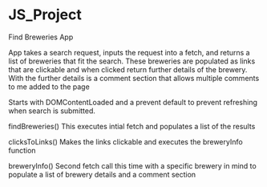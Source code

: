 # JS_Project
Find Breweries App

App takes a search request, inputs the request into a fetch, and returns a list of breweries that fit the search. 
These breweries are populated as links that are clickable and when clicked return further details of the brewery.
With the further details is a comment section that allows multiple comments to me added to the page


Starts with DOMContentLoaded and a prevent default to prevent refreshing when search is submitted. 

findBreweries() This executes intial fetch and populates a list of the results

clicksToLinks() Makes the links clickable and executes the breweryInfo function

breweryInfo() Second fetch call this time with a specific brewery in mind to populate a list of brewery details and a comment section
